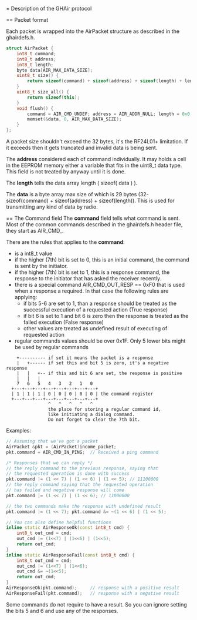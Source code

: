 = Description of the GHAir protocol

== Packet format

Each packet is wrapped into the AirPacket structure as described in the ghairdefs.h.
```c++
struct AirPacket {
    int8_t command;
    int8_t address;
    int8_t length;
    byte data[AIR_MAX_DATA_SIZE];
    uint8_t size() {
        return sizeof(command) + sizeof(address) + sizeof(length) + length;
    }
    uint8_t size_all() {
        return sizeof(this);
    }
    void flush() {
        command = AIR_CMD_UNDEF; address = AIR_ADDR_NULL; length = 0x0;
        memset(&data, 0, AIR_MAX_DATA_SIZE);
    }
};
```
A packet size shouldn't exceed the 32 bytes, it's the RF24L01+ limitation. If it
exceeds then it gets truncated and invalid data is being sent.

The **address** considered each of command individually. It may holds a cell in
the EEPROM memory either a variable that fits in the uint8_t data type. This
field is not treated by anyway until it is done.

The **length** tells the data array length ( sizeof( data ) ).

The **data** is a byte array max size of which is 29 bytes (32-sizeof(command) + sizeof(address) + sizeof(length)).
This is used for transmitting any kind of data by radio.

== The Command field
The **command** field tells what command is sent. Most of the common commands described in the
ghairdefs.h header file, they start as AIR_CMD_.

There are the rules that applies to the **command**:
- is a int8_t value
- if the higher (7th) bit is set to 0, this is an initial command, the command is
  sent by the initiator.
- if the higher (7th) bit is set to 1, this is a response command, the response to
  the initiator that has asked the receiver recently.
- there is a special command AIR_CMD_OUT_RESP == 0xF0 that is used when a response
  a required. In that case the following rules are applying:
  * if bits 5-6 are set to 1, than a response should be treated as the successful
    execution of a requested action (True response)
  * if bit 6 is set to 1 and bit 6 is zero then the response is treated as the
    failed execution (False response)
  * other values are treated as undefined result of executing of requested
    action
- regular commands values should be over 0x1F. Only 5 lower bits might be used
  by regular commands

```
    +---------- if set it means the packet is a response
    |   +------ if set this and bit 5 is zero, it's a negative response
    |   |   +-- if this and bit 6 are set, the response is positive
    |   |   |
    7   6   5   4   3   2   1   0
  +---+---+---+---+---+---+---+---+
  | 1 | 1 | 1 | 0 | 0 | 0 | 0 | 0 | the command register
  +---+---+---+---+---+---+---+---+
                ^   ^   ^   ^   ^
                the place for storing a regular command id,
                like initiating a dialog command.
                Do not forget to clear the 7th bit.
```
Examples:

```c++
// Assuming that we've got a packet
AirPacket &pkt = (AirPacket)income_packet;
pkt.command = AIR_CMD_IN_PING;  // Received a ping command

/* Responses that we can reply */
// the reply command to the previous response, saying that
// the requested operation is done with success
pkt.command |= (1 << 7) | (1 << 6) | (1 << 5); // 11100000
// the reply command saying that the requested operation
// has failed and negative response will come
pkt.command |= (1 << 7) | (1 << 6); // 11000000

// the two commands make the response with undefined result
pkt.command |= (1 << 7); pkt.command &= ~(1 << 6) | (1 << 5);

// You can also define helpful functions
inline static AirResponseOk(const int8_t cmd) {
    int8_t out_cmd = cmd;
    out_cmd |= (1<<7) | (1<<6) | (1<<5);
    return out_cmd;
}
inline static AirResponseFail(const int8_t cmd) {
    int8_t out_cmd = cmd;
    out_cmd |= (1<<7) | (1<<6);
    out_cmd &= ~(1<<5);
    return out_cmd;
}
AirResponseOk(pkt.command);     // response with a positive result
AirResponseFail(pkt.command);   // response with a negative result
```
Some commands do not require to have a result. So you can ignore setting the
bits 5 and 6 and use any of the responses.

